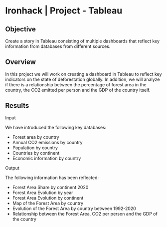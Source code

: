 # Ironhack | Project - Tableau

## Objective

Create a story in Tableau consisting of multiple dashboards that reflect key information from databases from different sources.


## Overview

In this project we will work on creating a dashboard in Tableau to reflect key indicators on the state of deforestation globally. In addition, we will analyze if there is a relationship between the percentage of forest area in the country, the CO2 emitted per person and the GDP of the country itself.


## Results

Input

We have introduced the following key databases:

-	Forest area by country
-	Annual CO2 emissions by country
-	Population by country
-	Countries by continent
-	Economic information by country

Output

The following information has been reflected:

-	Forest Area Share by continent 2020
-	Forest Area Evolution by year
-	Forest Area Evolution by continent
-	Map of the Forest Area by country
-	Evolution of the Forest Area by country between 1992-2020
-	Relationship between the Forest Area, CO2 per person and the GDP of the country 

